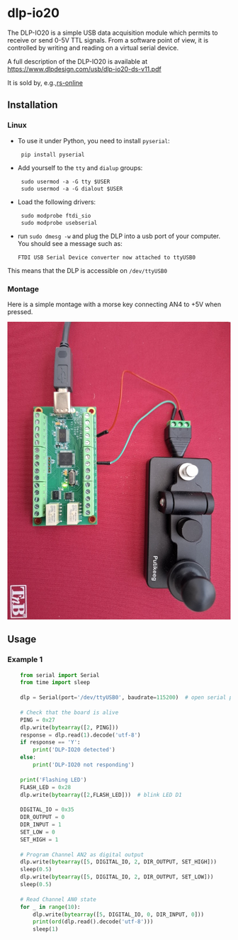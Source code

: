 # dlp-io20

The DLP-IO20 is a simple USB data acquisition module which permits to receive or send 0-5V TTL signals. From a software point of view, it is controlled by writing and reading on a virtual serial device.

A full description of the DLP-IO20 is available at <https://www.dlpdesign.com/usb/dlp-io20-ds-v11.pdf>

It is sold by, e.g.,[rs-online](https://co-en.rs-online.com/product/dlp-design/dlp-io20/70372088/)


## Installation

### Linux 


* To use it under Python, you need to install `pyserial`:

       pip install pyserial

* Add yourself to the `tty` and `dialup` groups:

       sudo usermod -a -G tty $USER
       sudo usermod -a -G dialout $USER 

* Load the following drivers:

       sudo modprobe ftdi_sio
       sudo modprobe usebserial

* run `sudo dmesg -w` and plug the DLP into a usb port of your computer. You should see a message such as:


      FTDI USB Serial Device converter now attached to ttyUSB0


This means that the DLP is accessible on `/dev/ttyUSB0` 

### Montage

Here is a simple montage with a morse key connecting AN4 to +5V when pressed.

![](montage-dlp-io20.jpg)


## Usage 

### Example 1


```python
    from serial import Serial
    from time import sleep
    
    dlp = Serial(port='/dev/ttyUSB0', baudrate=115200)  # open serial port

    # Check that the board is alive
    PING = 0x27
    dlp.write(bytearray([2, PING]))
    response = dlp.read(1).decode('utf-8')
    if response == 'Y':
        print('DLP-IO20 detected')
    else:
        print('DLP-IO20 not responding')

    print('Flashing LED')
    FLASH_LED = 0x28
    dlp.write(bytearray([2,FLASH_LED]))  # blink LED D1

    DIGITAL_IO = 0x35
    DIR_OUTPUT = 0
    DIR_INPUT = 1
    SET_LOW = 0
    SET_HIGH = 1

    # Program Channel AN2 as digital output
    dlp.write(bytearray([5, DIGITAL_IO, 2, DIR_OUTPUT, SET_HIGH]))
    sleep(0.5)
    dlp.write(bytearray([5, DIGITAL_IO, 2, DIR_OUTPUT, SET_LOW]))
    sleep(0.5)

    # Read Channel AN0 state
    for _ in range(10):
        dlp.write(bytearray([5, DIGITAL_IO, 0, DIR_INPUT, 0]))
        print(ord(dlp.read().decode('utf-8')))
        sleep(1)

```    



